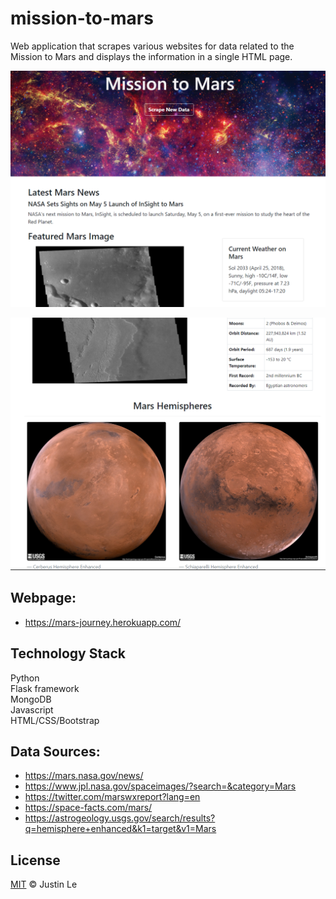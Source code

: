 # mission-to-mars
Web application that scrapes various websites for data related to the Mission to Mars and displays the information in a single HTML page.

![PNG](documentation/images/mars.PNG)

![PNG](documentation/images/hemispheres.PNG)

## Webpage:
* https://mars-journey.herokuapp.com/

## Technology Stack
Python<br>
Flask framework<br>
MongoDB<br>
Javascript<br>
HTML/CSS/Bootstrap<br>

## Data Sources:
* https://mars.nasa.gov/news/
* https://www.jpl.nasa.gov/spaceimages/?search=&category=Mars
* https://twitter.com/marswxreport?lang=en
* https://space-facts.com/mars/
* https://astrogeology.usgs.gov/search/results?q=hemisphere+enhanced&k1=target&v1=Mars

## License
[MIT](LICENSE) © Justin Le